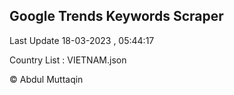 

## Google Trends Keywords Scraper 
 
Last Update 18-03-2023 , 05:44:17

Country List :
VIETNAM.json



© Abdul Muttaqin 
